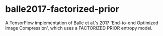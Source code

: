 # balle2017-factorized-prior
A TensorFlow implementation of Balle et al.'s 2017 'End-to-end Optimized Image Compression', which uses a FACTORIZED PRIOR entropy model.
